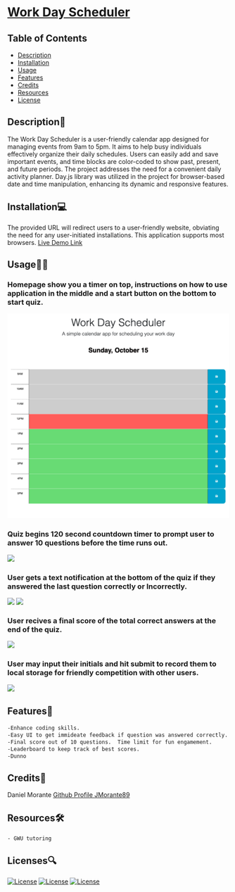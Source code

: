 # [Work Day Scheduler](https://jmorante89.github.io/Work-Day-Scheduler-Project/)

  ## Table of Contents
  - [Description](#description📝)
  - [Installation](#installation💻)
  - [Usage](#usage👨‍💻)
  - [Features](#features🎁)
  - [Credits](#credits📣)
  - [Resources](#resources🛠️)
  - [License](#licenses🔍)

  ## Description📝
The Work Day Scheduler is a user-friendly calendar app designed for managing events from 9am to 5pm. It aims to help busy individuals effectively organize their daily schedules. Users can easily add and save important events, and time blocks are color-coded to show past, present, and future periods. The project addresses the need for a convenient daily activity planner. Day.js library was utilized in the project for browser-based date and time manipulation, enhancing its dynamic and responsive features.

  ## Installation💻
  The provided URL will redirect users to a user-friendly website, obviating the need for any user-initiated installations. This application supports most browsers.
  [Live Demo Link](https://jmorante89.github.io/Work-Day-Scheduler-Project/)

  ## Usage👨‍💻
  ### Homepage show you a timer on top, instructions on how to use application in the middle and a start button on the bottom to start quiz.
![](./assets/images/homepage.png)

  ### Quiz begins 120 second countdown timer to prompt user to answer 10 questions before the time runs out.
![](./assets/images/QuizQuestions.png)

  ### User gets a text notification at the bottom of the quiz if they answered the last question correctly or Incorrectly.
![](./assets/images/Correct.png)
![](./assets/images/Incorrect.png)

  ### User recives a final score of the total correct answers at the end of the quiz.
![](./assets/images/QuizQuestions.png)

  ### User may input their initials and hit submit to record them to local storage for friendly competition with other users.
![](./assets/images/HighScores.png)


  ## Features🎁
    -Enhance coding skills.  
    -Easy UI to get immideate feedback if question was answered correctly.  
    -Final score out of 10 questions.  Time limit for fun engamement.  
    -Leaderboard to keep track of best scores.
    -Dunno

  ## Credits📣
  Daniel Morante 
  [Github Profile JMorante89](https://github.com/JMorante89)

  ## Resources🛠️
    - GWU tutoring

  ## Licenses🔍
  [![License](https://img.shields.io/badge/License-Apache-blue.svg)](https://www.apache.org/licenses/LICENSE-2.0) [![License](https://img.shields.io/badge/License-GNU-blue.svg)](https://www.gnu.org/licenses/gpl-3.0.en.html) [![License](https://img.shields.io/badge/License-MPL_2.0-blue.svg)](https://www.mozilla.org/en-US/MPL/2.0/) 


